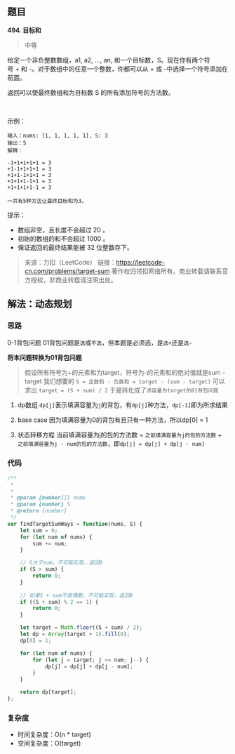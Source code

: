 ## 题目
**494. 目标和**
>中等

给定一个非负整数数组，a1, a2, ..., an, 和一个目标数，S。现在你有两个符号 + 和 -。对于数组中的任意一个整数，你都可以从 + 或 -中选择一个符号添加在前面。

返回可以使最终数组和为目标数 S 的所有添加符号的方法数。

 

示例：
```
输入：nums: [1, 1, 1, 1, 1], S: 3
输出：5
解释：

-1+1+1+1+1 = 3
+1-1+1+1+1 = 3
+1+1-1+1+1 = 3
+1+1+1-1+1 = 3
+1+1+1+1-1 = 3

一共有5种方法让最终目标和为3。
```

提示：

* 数组非空，且长度不会超过 20 。
* 初始的数组的和不会超过 1000 。
* 保证返回的最终结果能被 32 位整数存下。

>来源：力扣（LeetCode）
链接：https://leetcode-cn.com/problems/target-sum
著作权归领扣网络所有。商业转载请联系官方授权，非商业转载请注明出处。

## 解法：动态规划
### 思路
0-1背包问题
01背包问题是`选`或`不选`，但本题是必须选，是`选+`还是`选-`

**将本问题转换为01背包问题**
>假设所有符号为+的元素和为target，符号为-的元素和的绝对值就是sum - target
我们想要的 `S = 正数和 - 负数和 = target - (sum - target)`
可以求出 `target = (S + sum) / 2`
于是转化成了`求容量为target的01背包问题`


1. dp数组
`dp[j]`表示填满容量为`j`的背包，有`dp[j]`种方法，`dp[-1]`即为所求结果

2. base case
因为填满容量为0的背包有且只有一种方法，所以dp[0] = 1

3. 状态转移方程
当前填满容量为j的包的方法数 = `之前填满容量为j的包的方法数` + `之前填满容量为j - num的包的方法数`，即`dp[j] = dp[j] + dp[j - num]`

### 代码
```js
/**
 * 
 * 
 * @param {number[]} nums
 * @param {number} S
 * @return {number}
 */
var findTargetSumWays = function(nums, S) {
    let sum = 0;
    for (let num of nums) {
        sum += num;
    }

    // S大于sum，不可能实现，返回0
    if (S > sum) {
        return 0;
    }
    
    // 如果S + sum不是偶数，不可能实现，返回0
    if ((S + sum) % 2 == 1) {
        return 0;
    }

    let target = Math.floor((S + sum) / 2);
    let dp = Array(target + 1).fill(0);
    dp[0] = 1;

    for (let num of nums) {
        for (let j = target; j >= num; j--) {
            dp[j] = dp[j] + dp[j - num];
        }
    }

    return dp[target];
};
```
### 复杂度
* 时间复杂度：O(n * target)
* 空间复杂度：O(target)
